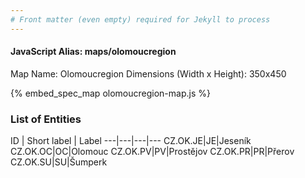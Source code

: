 ```yaml
---
# Front matter (even empty) required for Jekyll to process
---
```


#### JavaScript Alias: maps/olomoucregion

Map Name: Olomoucregion
Dimensions (Width x Height): 350x450



{% embed_spec_map olomoucregion-map.js %}

### List of Entities

ID | Short label | Label
---|---|---|---
CZ.OK.JE|JE|Jeseník
CZ.OK.OC|OC|Olomouc
CZ.OK.PV|PV|Prostějov
CZ.OK.PR|PR|Přerov
CZ.OK.SU|SU|Šumperk

